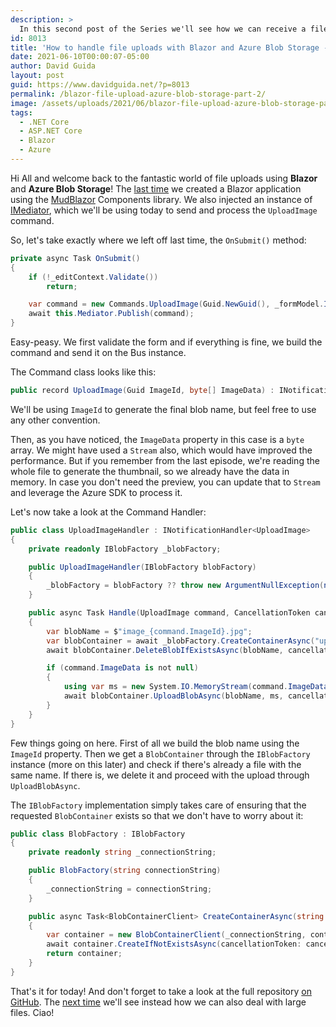 ```yaml
---
description: >
  In this second post of the Series we'll see how we can receive a file from a Blazor application and store it in an Azure Blob in .NET!
id: 8013
title: 'How to handle file uploads with Blazor and Azure Blob Storage - part 2: the Server'
date: 2021-06-10T00:00:07-05:00
author: David Guida
layout: post
guid: https://www.davidguida.net/?p=8013
permalink: /blazor-file-upload-azure-blob-storage-part-2/
image: /assets/uploads/2021/06/blazor-file-upload-azure-blob-storage-part-2.jpg
tags:
  - .NET Core
  - ASP.NET Core
  - Blazor
  - Azure
---
```


Hi All and welcome back to the fantastic world of file uploads using **Blazor** and **Azure Blob Storage**!
The <a href="/blazor-file-upload-azure-blob-storage-part-1/" target="_blank">last time</a> we created a Blazor application using the <a href="https://mudblazor.com/" target="_blank">MudBlazor</a> Components library. We also injected an instance of <a href="https://github.com/jbogard/MediatR" target="_blank">IMediator</a>, which we'll be using today to send and process the `UploadImage` command.

So, let's take exactly where we left off last time, the `OnSubmit()` method:

```csharp
private async Task OnSubmit()
{
    if (!_editContext.Validate())    
        return;    

    var command = new Commands.UploadImage(Guid.NewGuid(), _formModel.ImageFileData);
    await this.Mediator.Publish(command);
}
```
Easy-peasy. We first validate the form and if everything is fine, we build the command and send it on the Bus instance.

The Command class looks like this:

```csharp
public record UploadImage(Guid ImageId, byte[] ImageData) : INotification;
```
We'll be using `ImageId` to generate the final blob name, but feel free to use any other convention.

Then, as you have noticed, the `ImageData` property in this case is a `byte` array. We might have used a `Stream` also, which would have improved the performance. But if you remember from the last episode, we're reading the whole file to generate the thumbnail, so we already have the data in memory. 
In case you don't need the preview, you can update that to `Stream` and leverage the Azure SDK to process it.

Let's now take a look at the Command Handler:

```csharp
public class UploadImageHandler : INotificationHandler<UploadImage>
{
    private readonly IBlobFactory _blobFactory;

    public UploadImageHandler(IBlobFactory blobFactory)
    {
        _blobFactory = blobFactory ?? throw new ArgumentNullException(nameof(blobFactory));
    }

    public async Task Handle(UploadImage command, CancellationToken cancellationToken)
    {
        var blobName = $"image_{command.ImageId}.jpg";
        var blobContainer = await _blobFactory.CreateContainerAsync("uploaded-images", cancellationToken);
        await blobContainer.DeleteBlobIfExistsAsync(blobName, cancellationToken: cancellationToken);

        if (command.ImageData is not null)
        {
            using var ms = new System.IO.MemoryStream(command.ImageData);
            await blobContainer.UploadBlobAsync(blobName, ms, cancellationToken);
        }
    }
}
```

Few things going on here. First of all we build the blob name using the `ImageId` property. Then we get a `BlobContainer` through the `IBlobFactory` instance (more on this later) and check if there's already a file with the same name. If there is, we delete it and proceed with the upload through `UploadBlobAsync`.

The `IBlobFactory` implementation simply takes care of ensuring that the requested `BlobContainer` exists so that we don't have to worry about it:

```csharp
public class BlobFactory : IBlobFactory
{
    private readonly string _connectionString;

    public BlobFactory(string connectionString)
    {
        _connectionString = connectionString;
    }

    public async Task<BlobContainerClient> CreateContainerAsync(string containerName, CancellationToken cancellationToken = default)
    {
        var container = new BlobContainerClient(_connectionString, containerName);
        await container.CreateIfNotExistsAsync(cancellationToken: cancellationToken);
        return container;
    }
}
```

That's it for today! And don't forget to take a look at the full repository <a href="https://github.com/mizrael/BlazorImageUpload" target="_blank">on GitHub</a>. 
The <a href="/blazor-file-upload-azure-blob-storage-part-3/" target="_blank">next time</a> we'll see instead how we can also deal with large files.
Ciao!